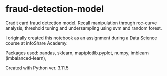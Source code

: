 # fraud-detection-model
Cradit card fraud detection model. Recall manipulation through roc-curve analysis, threshold tuning and undersampling using svm and random forest.

I originally created this notebook as an assignment during a Data Science course at infoShare Academy.

Packages used:
pandas,
sklearn,
maptplotlib.pyplot,
numpy,
imblearn (imbalanced-learn),

Created with Python ver. 3.11.5

